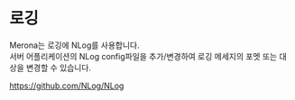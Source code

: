 로깅
====

Merona는 로깅에 NLog를 사용합니다.<br>
서버 어플리케이션의 NLog config파일을 추가/변경하여 로깅 메세지의 포멧 또는 대상을 변경할 수 있습니다.

https://github.com/NLog/NLog<br>
